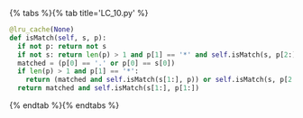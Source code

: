 {% tabs %}{% tab title='LC_10.py' %}

```py
@lru_cache(None)
def isMatch(self, s, p):
  if not p: return not s
  if not s: return len(p) > 1 and p[1] == '*' and self.isMatch(s, p[2:])
  matched = (p[0] == '.' or p[0] == s[0])
  if len(p) > 1 and p[1] == '*':
    return (matched and self.isMatch(s[1:], p)) or self.isMatch(s, p[2:])
  return matched and self.isMatch(s[1:], p[1:])
```

{% endtab %}{% endtabs %}
